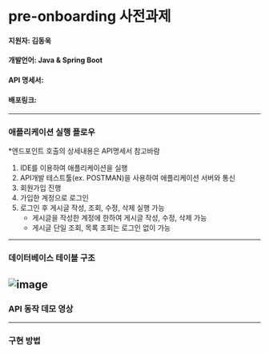 # pre-onboarding 사전과제
#### 지원자: 김동욱
#### 개발언어: Java & Spring Boot
#### API 명세서:
#### 배포링크: 
---
### 애플리케이션 실행 플로우
*엔드포인트 호출의 상세내용은 API명세서 참고바람
1. IDE를 이용하여 애플리케이션을 실행
2. API개발 테스트툴(ex. POSTMAN)을 사용하여 애플리케이션 서버와 통신
3. 회원가입 진행
4. 가입한 계정으로 로그인
5. 로그인 후 게시글 작성, 조회, 수정, 삭제 실행 가능
   - 게시글을 작성한 계정에 한하여  게시글 작성, 수정, 삭제 가능
   - 게시글 단일 조회, 목록 조회는 로그인 없이 가능
---
### 데이터베이스 테이블 구조
![image](https://github.com/WOOK0112/wanted-pre-onboarding-backend/assets/124886494/55953134-4710-48fb-871c-156cbd7c95c0)
---
### API 동작 데모 영상


---
### 구현 방법
